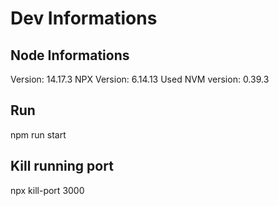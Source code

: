 # Dev Informations

## Node Informations
Version: 14.17.3
NPX Version: 6.14.13
Used NVM version: 0.39.3

## Run
npm run start

## Kill running port
npx kill-port 3000